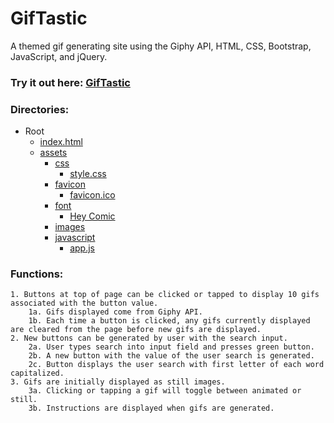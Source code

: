 # GifTastic
A themed gif generating site using the Giphy API, HTML, CSS, Bootstrap, JavaScript, and jQuery. 

### Try it out here: [GifTastic](https://curtislane.github.io/GifTastic/)

### Directories:
* Root
    * [index.html](./index.html)
    * [assets](./assets)
        * [css](./assets/css)
            * [style.css](./assets/css/style.css)
        * [favicon](.assets/favicon)
            * [favicon.ico](./assets/favicon/favicon.ico)
        * [font](./assets/font)
            * [Hey Comic](./assets/font/hey_comic)
        * [images](./assets/images)
        * [javascript](./assets/javascript)
            * [app.js](./assets/javascript/app.js)

### Functions: 
    1. Buttons at top of page can be clicked or tapped to display 10 gifs associated with the button value.
        1a. Gifs displayed come from Giphy API.
        1b. Each time a button is clicked, any gifs currently displayed are cleared from the page before new gifs are displayed.
    2. New buttons can be generated by user with the search input.
        2a. User types search into input field and presses green button.
        2b. A new button with the value of the user search is generated.
        2c. Button displays the user search with first letter of each word capitalized.
    3. Gifs are initially displayed as still images.
        3a. Clicking or tapping a gif will toggle between animated or still.
        3b. Instructions are displayed when gifs are generated. 